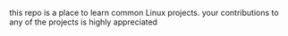 this repo is a place to learn common Linux projects. your contributions to any of the projects is highly appreciated
